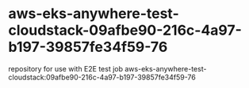 # aws-eks-anywhere-test-cloudstack-09afbe90-216c-4a97-b197-39857fe34f59-76
repository for use with E2E test job aws-eks-anywhere-test-cloudstack:09afbe90-216c-4a97-b197-39857fe34f59-76

